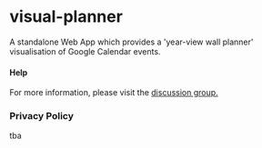 # visual-planner
A standalone Web App which provides a 'year-view wall planner' visualisation of Google Calendar events.

#### Help
For more information, please visit the [discussion group.](https://groups.google.com/group/visual-planner-discuss)


### <a name="privacy"></a>Privacy Policy
tba

